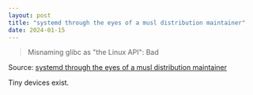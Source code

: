 ```yaml
---
layout: post
title: "systemd through the eyes of a musl distribution maintainer"
date: 2024-01-15
---
```


> Misnaming glibc as "the Linux API": Bad

Source: [systemd through the eyes of a musl distribution maintainer](https://catfox.life/2024/01/05/systemd-through-the-eyes-of-a-musl-distribution-maintainer/)

Tiny devices exist.

